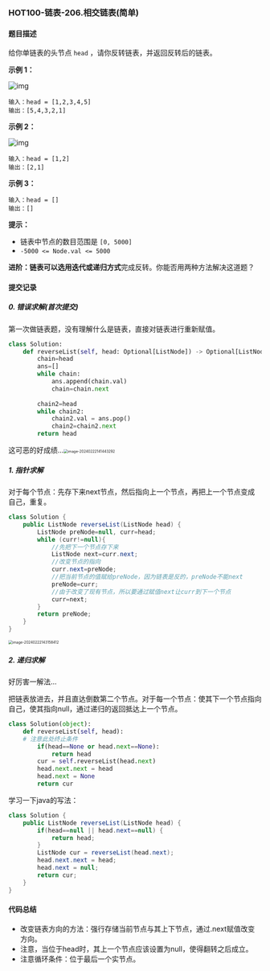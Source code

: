 ### HOT100-链表-206.相交链表(简单)

#### 题目描述

给你单链表的头节点 `head` ，请你反转链表，并返回反转后的链表。

 

**示例 1：**

![img](https://assets.leetcode.com/uploads/2021/02/19/rev1ex1.jpg)

```
输入：head = [1,2,3,4,5]
输出：[5,4,3,2,1]
```

**示例 2：**

![img](https://assets.leetcode.com/uploads/2021/02/19/rev1ex2.jpg)

```
输入：head = [1,2]
输出：[2,1]
```

**示例 3：**

```
输入：head = []
输出：[]
```

 

**提示：**

- 链表中节点的数目范围是 `[0, 5000]`
- `-5000 <= Node.val <= 5000`

 

**进阶：**链表可以选用**迭代或递归方式**完成反转。你能否用两种方法解决这道题？





#### 提交记录

##### 0. 错误求解(首次提交)

第一次做链表题，没有理解什么是链表，直接对链表进行重新赋值。

```python
class Solution:
    def reverseList(self, head: Optional[ListNode]) -> Optional[ListNode]:
        chain=head
        ans=[]
        while chain:
            ans.append(chain.val)
            chain=chain.next
        
        chain2=head
        while chain2:
            chain2.val = ans.pop()
            chain2=chain2.next
        return head
```

这可恶的好成绩...<img src="C:\Users\Gaga\AppData\Roaming\Typora\typora-user-images\image-20240222141443292.png" alt="image-20240222141443292" style="zoom:50%;" />



##### 1. 指针求解

对于每个节点：先存下来next节点，然后指向上一个节点，再把上一个节点变成自己，重复。

````java
class Solution {
    public ListNode reverseList(ListNode head) {
        ListNode preNode=null, curr=head;
        while (curr!=null){
            //先把下一个节点存下来
            ListNode next=curr.next;
            //改变节点的指向
            curr.next=preNode;
            //把当前节点的值赋给preNode，因为链表是反的，preNode不能next
            preNode=curr;
            //由于改变了现有节点，所以要通过赋值next让curr到下一个节点
            curr=next;
        }
        return preNode;
    }
}
````

<img src="C:\Users\Gaga\AppData\Roaming\Typora\typora-user-images\image-20240222143158412.png" alt="image-20240222143158412" style="zoom:50%;" />



##### 2. 递归求解

好厉害一解法...

把链表放进去，并且直达倒数第二个节点。对于每一个节点：使其下一个节点指向自己，使其指向null，通过递归的返回抵达上一个节点。

````python
class Solution(object):
	def reverseList(self, head):
    # 注意此处终止条件
		if(head==None or head.next==None):
			return head
		cur = self.reverseList(head.next)
		head.next.next = head
		head.next = None
		return cur
````

学习一下java的写法：

````java
class Solution {
	public ListNode reverseList(ListNode head) {
		if(head==null || head.next==null) {
			return head;
		}
		ListNode cur = reverseList(head.next);
		head.next.next = head;
		head.next = null;
		return cur;
	}
}
````



#### 代码总结

- 改变链表方向的方法：强行存储当前节点与其上下节点，通过.next赋值改变方向。
- 注意，当位于head时，其上一个节点应该设置为null，使得翻转之后成立。
- 注意循环条件：位于最后一个实节点。
